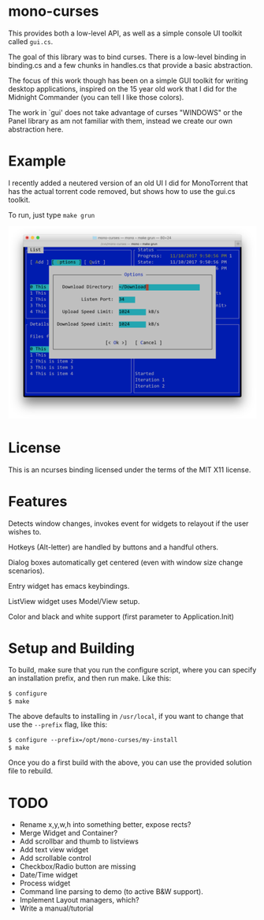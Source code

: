 mono-curses
===========

This provides both a low-level API, as well as a simple console
UI toolkit called `gui.cs`.

The goal of this library was to bind curses.  There is a
low-level binding in binding.cs and a few chunks in handles.cs
that provide a basic abstraction.

The focus of this work though has been on a simple GUI toolkit
for writing desktop applications, inspired on the 15 year old
work that I did for the Midnight Commander (you can tell I
like those colors). 

The work in `gui' does not take advantage of curses "WINDOWS"
or the Panel library as am not familiar with them, instead we
create our own abstraction here. 

Example
=======

I recently added a neutered version of an old UI I did for MonoTorrent
that has the actual torrent code removed, but shows how to use
the gui.cs toolkit.

To run, just type `make grun`

![sample guitest.cs in action](gtestshot.png "Sample GuiTest.cs in action")

License
=======

This is an ncurses binding licensed under the terms of the MIT X11
license.

Features
========

Detects window changes, invokes event for widgets to relayout if
the user wishes to.

Hotkeys (Alt-letter) are handled by buttons and a handful others.

Dialog boxes automatically get centered (even with window size change
scenarios).

Entry widget has emacs keybindings.

ListView widget uses Model/View setup.

Color and black and white support (first parameter to Application.Init)

Setup and Building
==================

To build, make sure that you run the configure script, where you can specify
an installation prefix, and then run make.   Like this:

```
$ configure 
$ make
```

The above defaults to installing in `/usr/local`, if you want to change that
use the `--prefix` flag, like this:

```
$ configure --prefix=/opt/mono-curses/my-install
$ make
```

Once you do a first build with the above, you can use the provided solution
file to rebuild.

TODO
====

* Rename x,y,w,h into something better, expose rects?
* Merge Widget and Container?
* Add scrollbar and thumb to listviews
* Add text view widget
* Add scrollable control
* Checkbox/Radio button are missing
* Date/Time widget
* Process widget
* Command line parsing to demo (to active B&W support).
* Implement Layout managers, which?
* Write a manual/tutorial



